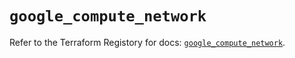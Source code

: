 # `google_compute_network`

Refer to the Terraform Registory for docs: [`google_compute_network`](https://registry.terraform.io/providers/hashicorp/google-beta/5.8.0/docs/resources/google_compute_network).

